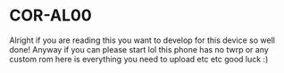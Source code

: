 # COR-AL00
Alright if you are reading this you want to develop for this device so well done! Anyway if you can please start lol this phone has no twrp or any custom rom here is everything you need to upload etc etc good luck :)
